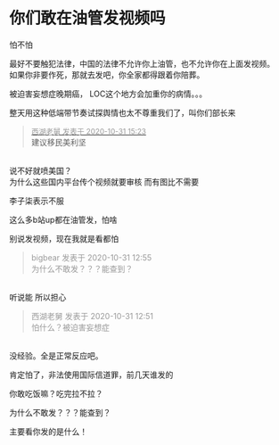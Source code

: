# 你们敢在油管发视频吗


怕不怕

最好不要触犯法律，中国的法律不允许你上油管，也不允许你在上面发视频。<br />
如果你非要作死，那就去发吧，你全家都得跟着你陪葬。<img id="aimg_CGeJQ" onclick="zoom(this, this.src, 0, 0, 0)" class="zoom" src="https://cdn.jsdelivr.net/gh/hishis/forum-master/public/images/patch.gif" onmouseover="img_onmouseoverfunc(this)" onload="thumbImg(this)" border="0" alt="" />

被迫害妄想症晚期癌， LOC这个地方会加重你的病情。。。

整天用这种低端带节奏试探舆情也太不尊重我们了，叫你们部长来<img id="aimg_YbOzY" onclick="zoom(this, this.src, 0, 0, 0)" class="zoom" src="https://cdn.jsdelivr.net/gh/hishis/forum-master/public/images/patch.gif" onmouseover="img_onmouseoverfunc(this)" onload="thumbImg(this)" border="0" alt="" />

<div class="quote"><blockquote><font size="2"><a href="https://www.hostloc.com/forum.php?mod=redirect&amp;goto=findpost&amp;pid=9380813&amp;ptid=760554" target="_blank"><font color="#999999">西湖老舅 发表于 2020-10-31 15:23</font></a></font><br />
建议移民美利坚</blockquote></div><br />
说不好就喷美国？<br />
为什么这些国内平台传个视频就要审核 而有图比不需要

李子柒表示不服

这么多b站up都在油管发，怕啥

别说发视频，现在我就是看都怕

<div class="quote"><blockquote><font color="#999999">bigbear 发表于 2020-10-31 12:55</font><br />
<font color="#999999">为什么不敢发？？？能查到？</font></blockquote></div><br />
听说能 所以担心

<div class="quote"><blockquote><font color="#999999">西湖老舅 发表于 2020-10-31 12:51</font><br />
<font color="#999999">怕什么？被迫害妄想症</font></blockquote></div><br />
没经验。全是正常反应吧。

肯定怕了，非法使用国际信道罪，前几天谁发的<img src="static/image/smiley/default/lol.gif" smilieid="12" border="0" alt="" /><img src="static/image/smiley/default/lol.gif" smilieid="12" border="0" alt="" />

你敢吃饭嘛？吃完拉不拉？<img src="static/image/smiley/default/lol.gif" smilieid="12" border="0" alt="" />

为什么不敢发？？？能查到？

主要看你发的是什么！<br />
<br />
<img src="static/image/smiley/default/lol.gif" smilieid="12" border="0" alt="" /><img src="static/image/smiley/default/lol.gif" smilieid="12" border="0" alt="" /><img src="static/image/smiley/default/lol.gif" smilieid="12" border="0" alt="" />
